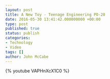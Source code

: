 ```yaml
---
layout: post
title: A New Toy - Teenage Engineering PO-20
date: 2016-05-30 13:41:42.000000000 +00:00
type: post
published: true
status: publish
categories:
- Technology
- Video
tags: []
author: John McCabe
---
```

{% youtube VAPHnXcX1C0 %}